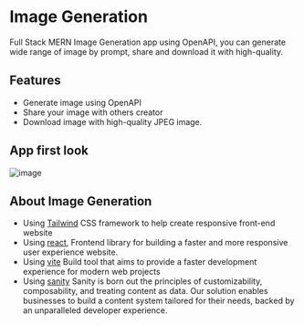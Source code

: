 # Image Generation
Full Stack MERN Image Generation app using OpenAPI, you can generate wide range of image by prompt, share and download it with high-quality.

## Features
- Generate image using OpenAPI
- Share your image with others creator
- Download image with high-quality JPEG image.

## App first look
![image](https://user-images.githubusercontent.com/15214136/224751737-81a3b8c1-92ec-42c7-af9e-3789e9d74fff.PNG)

## About Image Generation
- Using [Tailwind](https://tailwindcss.com) CSS framework to help create responsive front-end website
- Using [react](https://zh-hant.reactjs.org), Frontend library for building a faster and more responsive user experience website.
- Using [vite](https://vitejs.dev/guide/) Build tool that aims to provide a faster development experience for modern web projects
- Using [sanity](https://www.sanity.io/manage) Sanity is born out the principles of customizability, composability, and treating content as data. Our solution enables businesses to build a content system tailored for their needs, backed by an unparalleled developer experience.
